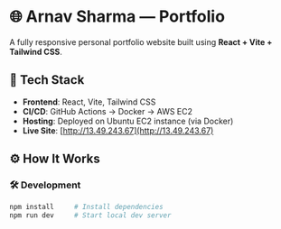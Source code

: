 # 🌐 Arnav Sharma — Portfolio

A fully responsive personal portfolio website built using **React + Vite + Tailwind CSS**.

## 🚀 Tech Stack
- **Frontend**: React, Vite, Tailwind CSS
- **CI/CD**: GitHub Actions → Docker → AWS EC2
- **Hosting**: Deployed on Ubuntu EC2 instance (via Docker)
- **Live Site**: [http://13.49.243.67](http://13.49.243.67)

## ⚙️ How It Works

### 🛠️ Development
```bash
npm install     # Install dependencies
npm run dev     # Start local dev server
